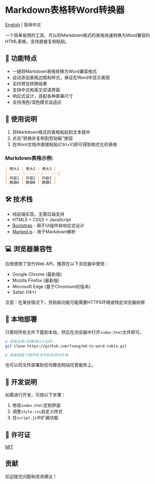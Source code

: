 # Markdown表格转Word转换器

[English](README_EN.md) | 简体中文

一个简单易用的工具，可以将Markdown格式的表格快速转换为Word兼容的HTML表格，支持直接复制粘贴。

## 🌟 功能特点

- 一键将Markdown表格转换为Word兼容格式
- 自动添加表格边框和样式，保证在Word中显示美观
- 实时预览转换结果
- 支持中文和英文双语界面
- 响应式设计，适配各种屏幕尺寸
- 支持浅色/深色模式自适应

## 📝 使用说明

1. 将Markdown格式的表格粘贴到文本框中
2. 点击"转换并复制到剪贴板"按钮
3. 在Word文档中直接粘贴(Ctrl+V)即可得到格式化的表格

### Markdown表格示例:

```markdown
| 表头1 | 表头2 | 表头3 |
|-------|-------|-------|
| 内容1 | 内容2 | 内容3 |
| 数据A | 数据B | 数据C |
```

## 🛠️ 技术栈

- 纯前端实现，无需后端支持
- HTML5 + CSS3 + JavaScript
- [Bootstrap](https://getbootstrap.com/) - 用于UI组件和响应式设计
- [Marked.js](https://marked.js.org/) - 用于Markdown解析

## 💻 浏览器兼容性

应用使用了现代Web API，推荐在以下浏览器中使用：

- Google Chrome (最新版)
- Mozilla Firefox (最新版)
- Microsoft Edge (基于Chromium的版本)
- Safari (14+)

注意：在某些情况下，剪贴板功能可能需要HTTPS环境或特定浏览器权限

## 🚀 本地部署

只需将所有文件下载到本地，然后在浏览器中打开`index.html`文件即可。

```bash
# 克隆仓库(如果有Git仓库)
git clone https://github.com/fxaxg/md-to-word-table.git

# 或者直接下载所有文件到本地文件夹
```

也可以将文件部署到任何静态网站托管服务上。

## 🔧 开发说明

如需进行开发，可按以下步骤：

1. 修改`index.html`定制界面
2. 调整`style.css`自定义样式
3. 在`script.js`中扩展功能

## 📄 许可证

[MIT](LICENSE) 

## 贡献

欢迎提交问题和改进建议！ 